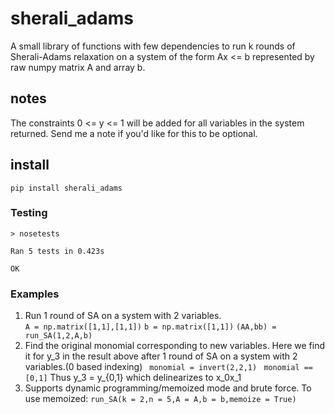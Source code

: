 # sherali_adams
A small library of functions with few dependencies to run k rounds of Sherali-Adams relaxation on a system of the form Ax <= b represented by raw numpy matrix A and array b.
## notes
The constraints 0 <= y <= 1 will be added for all variables in the system returned. Send me a note if you'd like for this to be optional. 
## install
```
pip install sherali_adams
```
### Testing
```> nosetests``` 
```----------------------------------------------------------------------
Ran 5 tests in 0.423s

OK
```
### Examples

1. Run 1 round of SA on a system with 2 variables.  
  ```A = np.matrix([1,1],[1,1])```
   ```b = np.matrix([1,1])```
   ```(AA,bb) = run_SA(1,2,A,b)```
2. Find the original monomial corresponding to new variables. Here we find it for y_3 in the result above after 1 round of SA on a system with 2 variables.(0 based indexing)
  ``` monomial = invert(2,2,1)```
  ``` monomial == [0,1]```
  Thus y_3 = y_{0,1} which delinearizes to x_0x_1 
3. Supports dynamic programming/memoized mode and brute force. To use memoized:
  ```run_SA(k = 2,n = 5,A = A,b = b,memoize = True)```   
